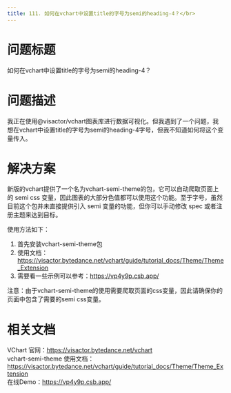 ```yaml
---
title: 111. 如何在vchart中设置title的字号为semi的heading-4？</br>
---
```

# 问题标题

如何在vchart中设置title的字号为semi的heading-4？</br>


# 问题描述

我正在使用@visactor/vchart图表库进行数据可视化。但我遇到了一个问题，我想在vchart中设置title的字号为semi的heading-4字号，但我不知道如何将这个变量传入。</br>


# 解决方案

新版的vchart提供了一个名为vchart-semi-theme的包，它可以自动爬取页面上的 semi css 变量，因此图表的大部分色值都可以使用这个功能。至于字号，虽然目前这个包并未直接提供引入 semi 变量的功能，但你可以手动修改 spec 或者注册主题来达到目标。</br>


使用方法如下：</br>
1. 首先安装vchart-semi-theme包</br>
2. 使用文档：https://visactor.bytedance.net/vchart/guide/tutorial_docs/Theme/Theme_Extension</br>
3. 需要看一些示例可以参考：https://vp4y9p.csb.app/</br>


注意：由于vchart-semi-theme的使用需要爬取页面的css变量，因此请确保你的页面中包含了需要的semi css变量。</br>


# 相关文档

VChart 官网：https://visactor.bytedance.net/vchart</br>
vchart-semi-theme 使用文档：https://visactor.bytedance.net/vchart/guide/tutorial_docs/Theme/Theme_Extension</br>
在线Demo：https://vp4y9p.csb.app/</br>